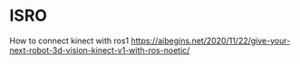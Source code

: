 # ISRO
How to connect kinect with ros1
https://aibegins.net/2020/11/22/give-your-next-robot-3d-vision-kinect-v1-with-ros-noetic/
